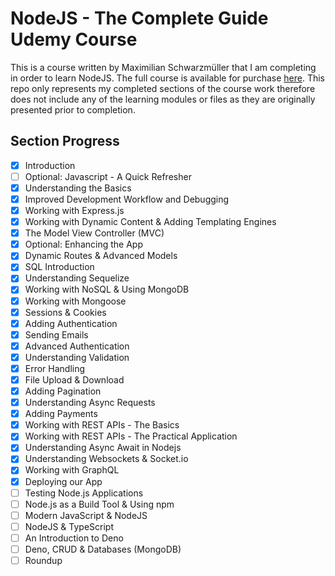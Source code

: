 # NodeJS - The Complete Guide Udemy Course
This is a course written by Maximilian Schwarzmüller that I am completing in order to learn NodeJS.  The full course is available for purchase [here](https://www.udemy.com/course/nodejs-the-complete-guide/). This repo only represents my completed sections of the course work therefore does not include any of the learning modules or files as they are originally presented prior to completion.

## Section Progress
- [x] Introduction
- [ ] Optional: Javascript - A Quick Refresher
- [x] Understanding the Basics
- [x] Improved Development Workflow and Debugging
- [x] Working with Express.js
- [x] Working with Dynamic Content & Adding Templating Engines
- [x] The Model View Controller (MVC)
- [x] Optional: Enhancing the App
- [x] Dynamic Routes & Advanced Models
- [x] SQL Introduction
- [x] Understanding Sequelize
- [x] Working with NoSQL & Using MongoDB
- [x] Working with Mongoose
- [x] Sessions & Cookies
- [x] Adding Authentication
- [x] Sending Emails
- [x] Advanced Authentication
- [x] Understanding Validation
- [x] Error Handling
- [x] File Upload & Download
- [x] Adding Pagination
- [x] Understanding Async Requests
- [x] Adding Payments
- [x] Working with REST APIs - The Basics
- [x] Working with REST APIs - The Practical Application
- [x] Understanding Async Await in Nodejs
- [x] Understanding Websockets & Socket.io
- [x] Working with GraphQL
- [x] Deploying our App
- [ ] Testing Node.js Applications
- [ ] Node.js as a Build Tool & Using npm
- [ ] Modern JavaScript & NodeJS
- [ ] NodeJS & TypeScript
- [ ] An Introduction to Deno
- [ ] Deno, CRUD & Databases (MongoDB)
- [ ] Roundup